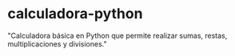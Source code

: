 # calculadora-python
"Calculadora básica en Python que permite realizar sumas, restas, multiplicaciones y divisiones."
